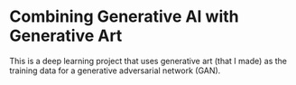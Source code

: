 # Combining Generative AI with Generative Art

This is a deep learning project that uses generative art (that I made) as the training data for a generative adversarial network (GAN). 
